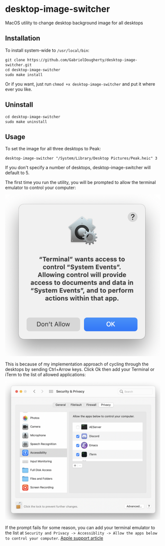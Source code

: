 # desktop-image-switcher

MacOS utility to change desktop background image for all desktops

## Installation

To install system-wide to `/usr/local/bin`:

```
git clone https://github.com/GabrielDougherty/desktop-image-switcher.git
cd desktop-image-switcher
sudo make install
```

Or if you want, just run `chmod +x desktop-image-switcher` and put it where ever you like.

## Uninstall

```
cd desktop-image-switcher
sudo make uninstall
```

## Usage

To set the image for all three desktops to Peak:

```
desktop-image-switcher "/System/Library/Desktop Pictures/Peak.heic" 3
```

If you don't specify a number of desktops, desktop-image-switcher will default to 5.

The first time you run the utility, you will be prompted to allow the terminal emulator to control your computer:

![Terminal wants access to control](screenshots/allow-control-1.png)

This is because of my implementation approach of cycling through the desktops by sending Ctrl+Arrow keys. Click Ok then add your Terminal or iTerm to the list of allowed applications:

![Security and Privacy -> Accessiblity -> Allow the apps below to control your computer](screenshots/allow-control-2.png)

If the prompt fails for some reason, you can add your terminal emulator to the list at `Security and Privacy -> Accessiblity -> Allow the apps below to control your computer`. [Apple support article](https://support.apple.com/guide/mac-help/allow-accessibility-apps-to-access-your-mac-mh43185/mac)
